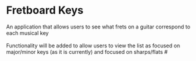 # Fretboard Keys
An application that allows users to see what frets on a guitar correspond to each musical key<br /><br />
Functionality will be added to allow users to view the list as focused on major/minor keys (as it is currently) and focused on sharps/flats #
